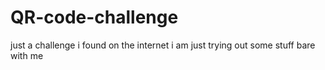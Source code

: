 # QR-code-challenge
just a challenge i found on the internet
i am just trying out some stuff bare with me
